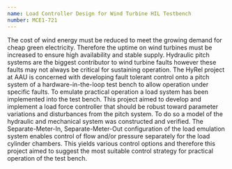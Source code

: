 ```yaml
---
name: Load Controller Design for Wind Turbine HIL Testbench
number: MCE1-721 
---
```

The cost of wind energy must be reduced to meet the growing demand for cheap green electricity. Therefore the uptime on wind turbines must be increased to ensure high availability and stable supply. Hydraulic pitch systems are the biggest contributor to wind turbine faults however these faults may not always be critical for sustaining operation. The HyRel project at AAU  is concerned with developing fault tolerant control onto a pitch system of a hardware-in-the-loop test bench to allow operation under specific faults. To emulate practical operation a load system has been implemented into the test bench. This project aimed to develop and implement a load force controller that should be robust toward parameter variations and disturbances from the pitch system. To do so a model of the hydraulic and mechanical system was constructed and verified. The Separate-Meter-In, Separate-Meter-Out configuration of the load emulation system enables control of flow and/or pressure separately for the load cylinder chambers. This yields various control options and therefore this project aimed to suggest the most suitable control strategy for practical operation of the test bench.

